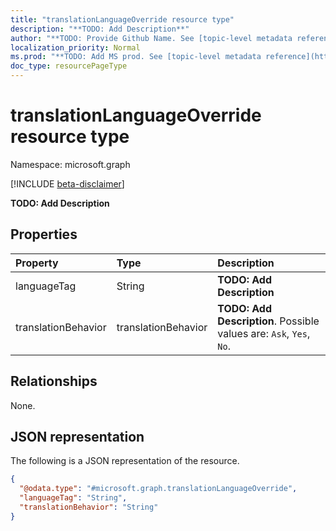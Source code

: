 ```yaml
---
title: "translationLanguageOverride resource type"
description: "**TODO: Add Description**"
author: "**TODO: Provide Github Name. See [topic-level metadata reference](https://msgo.azurewebsites.net/add/document/guidelines/metadata.html#topic-level-metadata)**"
localization_priority: Normal
ms.prod: "**TODO: Add MS prod. See [topic-level metadata reference](https://msgo.azurewebsites.net/add/document/guidelines/metadata.html#topic-level-metadata)**"
doc_type: resourcePageType
---
```


# translationLanguageOverride resource type

Namespace: microsoft.graph

[!INCLUDE [beta-disclaimer](../../includes/beta-disclaimer.md)]

**TODO: Add Description**

## Properties
|Property|Type|Description|
|:---|:---|:---|
|languageTag|String|**TODO: Add Description**|
|translationBehavior|translationBehavior|**TODO: Add Description**. Possible values are: `Ask`, `Yes`, `No`.|

## Relationships
None.

## JSON representation
The following is a JSON representation of the resource.
<!-- {
  "blockType": "resource",
  "@odata.type": "microsoft.graph.translationLanguageOverride"
}
-->
``` json
{
  "@odata.type": "#microsoft.graph.translationLanguageOverride",
  "languageTag": "String",
  "translationBehavior": "String"
}
```

